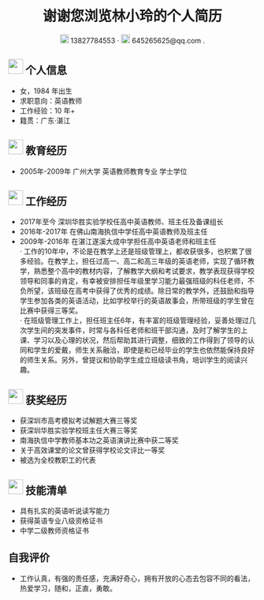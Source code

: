  <center>
     <h1>谢谢您浏览林小玲的个人简历</h1>
     <div>
         <span>
             <img src="assets/phone-solid.svg" width="18px">
             13827784553
         </span>
         ·
         <span>
             <img src="assets/envelope-solid.svg" width="18px">
             645265625@qq.com
          <span>
          .
     </div>
 </center>

 ## <img src="assets/info-circle-solid.svg" width="30px"> 个人信息 

 - 女，1984 年出生
 - 求职意向：英语教师
 - 工作经验：10 年+
 - 籍贯：广东·湛江

## <img src="assets/graduation-cap-solid.svg" width="30px"> 教育经历

- 2005年-2009年  广州大学   英语教师教育专业   学士学位

## <img src="assets/briefcase-solid.svg" width="30px"> 工作经历

- 2017年至今       深圳华胜实验学校任高中英语教师、班主任及备课组长
- 2016年-2017年   在佛山南海执信中学任高中英语教师及班主任
- 2009年-2016年   在湛江遂溪大成中学担任高中英语老师和班主任  
· 工作的10年中，不论是在教学上还是班级管理上，都收获很多，也积累了很多经验。在教学上，担任过高一、高二和高三年级的英语老师，实现了循环教学，熟悉整个高中的教材内容，了解教学大纲和考试要求，教学表现获得学校领导和同事的肯定，有幸被安排担任年级里学习能力最强班级的科任老师，不负所望，该班级在高考中获得了优秀的成绩。除日常的教学外，还鼓励和指导学生参加各类的英语活动，比如学校举行的英语故事会，所带班级的学生曾在比赛中获得三等奖。  
· 在班级管理工作上，担任班主任6年，有丰富的班级管理经验，妥善处理过几次学生间的突发事件，时常与各科任老师和班干部沟通，及时了解学生的上课、学习以及心理的状况，然后帮助其进行调整，细致的工作得到了领导的认同和学生的爱戴，师生关系融洽，即使是和已经毕业的学生也依然能保持良好的师生关系。另外，曾提议和协助学生成立班级读书角，培训学生的阅读兴趣。


## <img src="assets/project-diagram-solid.svg" width="30px"> 获奖经历

- 获深圳市高考模拟考试解题大赛三等奖
- 获深圳华胜实验学校班主任大赛三等奖 
- 南海执信中学教师基本功之英语演讲比赛中获二等奖
- 关于高效课堂的论文曾获得学校论文评比一等奖
- 被选为全校教职工的代表


## <img src="assets/tools-solid.svg" width="30px"> 技能清单

- 具有扎实的英语听说读写能力
- 获得英语专业八级资格证书
- 中学二级教师资格证书

## 自我评价

- 工作认真，有强的责任感，充满好奇心，拥有开放的心态去包容不同的看法，热爱学习，随和，正直，勇敢。
